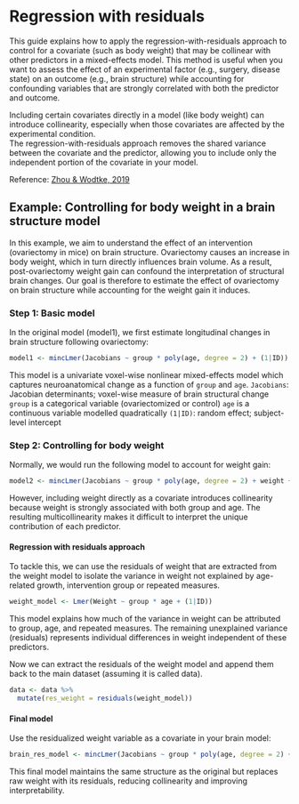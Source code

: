 # Regression with residuals

This guide explains how to apply the regression-with-residuals approach to control for a covariate (such as body weight) that may be collinear with other predictors in a mixed-effects model. This method is useful when you want to assess the effect of an experimental factor (e.g., surgery, disease state) on an outcome (e.g., brain structure) while accounting for confounding variables that are strongly correlated with both the predictor and outcome.

Including certain covariates directly in a model (like body weight) can introduce collinearity, especially when those covariates are affected by the experimental condition.  
The regression-with-residuals approach removes the shared variance between the covariate and the predictor, allowing you to include only the independent portion of the covariate in your model.

Reference: [Zhou & Wodtke, 2019](https://www.cambridge.org/core/journals/political-analysis/article/regressionwithresiduals-method-for-estimating-controlled-direct-effects/EA081ACCE12BD0C5BA9A59C414F6D411)


## Example: Controlling for body weight in a brain structure model

In this example, we aim to understand the effect of an intervention (ovariectomy in mice) on brain structure. Ovariectomy causes an increase in body weight, which in turn directly influences brain volume. As a result, post-ovariectomy weight gain can confound the interpretation of structural brain changes. Our goal is therefore to estimate the effect of ovariectomy on brain structure while accounting for the weight gain it induces.

### Step 1: Basic model

In the original model (model1), we first estimate longitudinal changes in brain structure following ovariectomy: 

```r
model1 <- mincLmer(Jacobians ~ group * poly(age, degree = 2) + (1|ID))
```

This model is a univariate voxel-wise nonlinear mixed-effects model which captures neuroanatomical change as a function of ```group``` and ```age```. 
```Jacobians```: Jacobian determinants; voxel-wise measure of brain structural change 
```group``` is a categorical variable (ovariectomized or control)
```age``` is a continuous variable modelled quadratically
```(1|ID)```: random effect; subject-level intercept

### Step 2: Controlling for body weight

Normally, we would run the following model to account for weight gain:    

```r
model2 <- mincLmer(Jacobians ~ group * poly(age, degree = 2) + weight + (1|ID))
```

However, including weight directly as a covariate introduces collinearity because weight is strongly associated with both group and age. The resulting multicollinearity makes it difficult to interpret the unique contribution of each predictor.

#### Regression with residuals approach

To tackle this, we can use the residuals of weight that are extracted from the weight model to isolate the variance in weight not explained by age-related growth, intervention group or repeated measures.

```r
weight_model <- Lmer(Weight ~ group * age + (1|ID))
```

This model explains how much of the variance in weight can be attributed to group, age, and repeated measures. The remaining unexplained variance (residuals) represents individual differences in weight independent of these predictors.

Now we can extract the residuals of the weight model and append them back to the main dataset (assuming it is called data). 

```r
data <- data %>%
  mutate(res_weight = residuals(weight_model))
```

#### Final model

Use the residualized weight variable as a covariate in your brain model:

```r
brain_res_model <- mincLmer(Jacobians ~ group * poly(age, degree = 2) + res_weight + (1|ID))
```

This final model maintains the same structure as the original but replaces raw weight with its residuals, reducing collinearity and improving interpretability.



